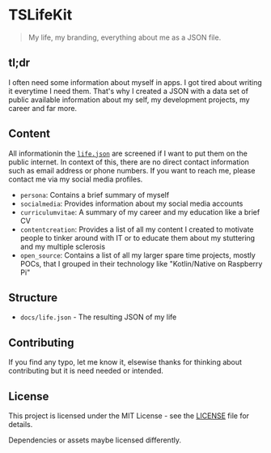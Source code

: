 # TSLifeKit

> My life, my branding, everything about me as a JSON file.

## tl;dr

I often need some information about myself in apps. I got tired about writing it everytime I need them. That's why I created a JSON with a data set of public available information about my self, my development projects, my career and far more.

## Content
All informationin the [`life.json`](docs/life.json) are screened if I want to put them on the public internet. In context of this, there are no direct contact information such as email address or phone numbers. If you want to reach me, please contact me via my social media profiles.

- `persona`: Contains a brief summary of myself
- `socialmedia`: Provides information about my social media accounts
- `curriculumvitae`: A summary of my career and my education like a brief CV
- `contentcreation`: Provides a list of all my content I created to motivate people to tinker around with IT or to educate them about my stuttering and my multiple sclerosis
- `open_source`: Contains a list of all my larger spare time projects, mostly POCs, that I grouped in their technology like "Kotlin/Native on Raspberry Pi"

## Structure

- `docs/life.json` - The resulting JSON of my life

## Contributing

If you find any typo, let me know it, elsewise thanks for thinking about contributing but it is need needed or intended.

## License

This project is licensed under the MIT License - see the [LICENSE](LICENSE.md) file for details.

Dependencies or assets maybe licensed differently.
